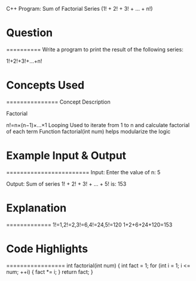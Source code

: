 C++ Program: Sum of Factorial Series (1! + 2! + 3! + … + n!)

# Question
==========
Write a program to print the result of the following series:

1!+2!+3!+...+n!



# Concepts Used
===============
Concept	Description

Factorial	

n!=n×(n−1)×...×1
Looping	Used to iterate from 1 to n and calculate factorial of each term
Function	factorial(int num) helps modularize the logic



# Example Input & Output
========================
Input:
Enter the value of n: 5

Output:
Sum of series 1! + 2! + 3! + ... + 5! is: 153



# Explanation
=============
1!=1,2!=2,3!=6,4!=24,5!=120
1+2+6+24+120=153



# Code Highlights
=================
int factorial(int num) {
    int fact = 1;
    for (int i = 1; i <= num; ++i) {
        fact *= i;
    }
    return fact;
}
